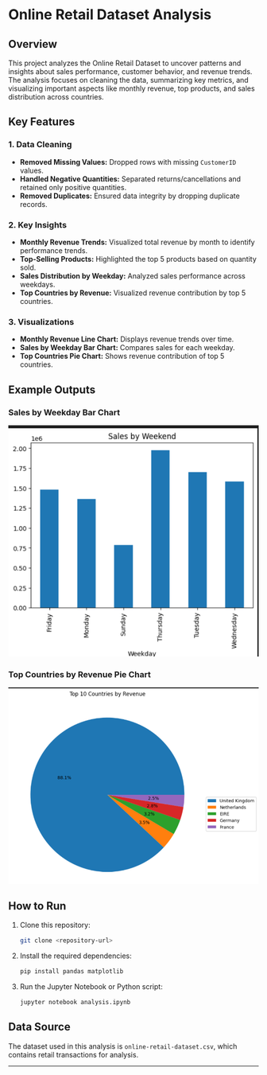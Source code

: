 # Online Retail Dataset Analysis

## Overview
This project analyzes the Online Retail Dataset to uncover patterns and insights about sales performance, customer behavior, and revenue trends. The analysis focuses on cleaning the data, summarizing key metrics, and visualizing important aspects like monthly revenue, top products, and sales distribution across countries.

## Key Features

### 1. Data Cleaning
- **Removed Missing Values:** Dropped rows with missing `CustomerID` values.
- **Handled Negative Quantities:** Separated returns/cancellations and retained only positive quantities.
- **Removed Duplicates:** Ensured data integrity by dropping duplicate records.

### 2. Key Insights
- **Monthly Revenue Trends:** Visualized total revenue by month to identify performance trends.
- **Top-Selling Products:** Highlighted the top 5 products based on quantity sold.
- **Sales Distribution by Weekday:** Analyzed sales performance across weekdays.
- **Top Countries by Revenue:** Visualized revenue contribution by top 5 countries.

### 3. Visualizations
- **Monthly Revenue Line Chart:** Displays revenue trends over time.
- **Sales by Weekday Bar Chart:** Compares sales for each weekday.
- **Top Countries Pie Chart:** Shows revenue contribution of top 5 countries.

## Example Outputs
### Sales by Weekday Bar Chart
![Sales by Weekday](./image/weekend.png)

### Top Countries by Revenue Pie Chart
![Top Countries](./image/top5.png)

## How to Run
1. Clone this repository:
   ```bash
   git clone <repository-url>
   ```
2. Install the required dependencies:
   ```bash
   pip install pandas matplotlib
   ```
3. Run the Jupyter Notebook or Python script:
   ```bash
   jupyter notebook analysis.ipynb
   ```

## Data Source
The dataset used in this analysis is `online-retail-dataset.csv`, which contains retail transactions for analysis.

---